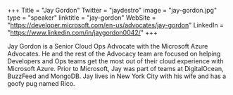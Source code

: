+++
Title = "Jay Gordon"
Twitter = "jaydestro"
image = "jay-gordon.jpg"
type = "speaker"
linktitle = "jay-gordon"
WebSite = "https://developer.microsoft.com/en-us/advocates/jay-gordon"
LinkedIn = "https://www.linkedin.com/in/jaygordon0042/"
+++

Jay Gordon is a Senior Cloud Ops Advocate with the Microsoft Azure Advocates. He and the rest of the Advocacy team are focused on helping Developers and Ops teams get the most out of their cloud experience with Microsoft Azure. Prior to Microsoft, Jay was part of teams at DigitalOcean, BuzzFeed and MongoDB. Jay lives in New York City with his wife and has a goofy pug named Rico.
